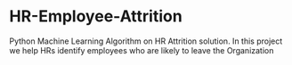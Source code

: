 # HR-Employee-Attrition
Python Machine Learning Algorithm on HR Attrition solution. In this project we help HRs identify employees who are likely to leave the Organization
